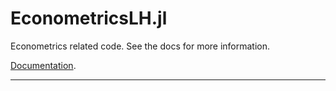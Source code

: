# EconometricsLH.jl

Econometrics related code. See the docs for more information.

[Documentation](lhendricks.org/julia/EconometricsLH/index.html).

--------